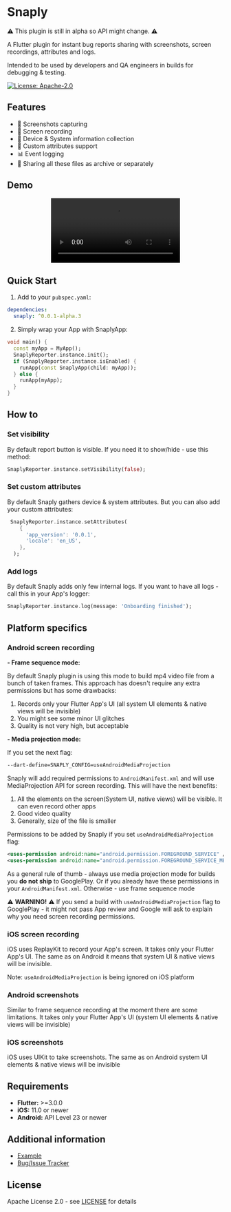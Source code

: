 
# Snaply

⚠️ This plugin is still in alpha so API might change. ⚠️

A Flutter plugin for instant bug reports sharing with screenshots, screen recordings, attributes and logs.

Intended to be used by developers and QA engineers in builds for debugging & testing.

[![License: Apache-2.0](https://img.shields.io/badge/License-Apache%202.0-blue.svg)](https://opensource.org/licenses/Apache-2.0)

## Features

* 📸 Screenshots capturing
* 🎥 Screen recording
* 📱 Device & System information collection
* 📝 Custom attributes support
* 📊 Event logging
* 📁 Sharing all these files as archive or separately

## Demo

<div align="center">
  <video src="https://github.com/user-attachments/assets/fa8eb690-fbb6-4e30-866f-2b1fd641c49a"></video>
</div>



## Quick Start

1. Add to your `pubspec.yaml`:

```yaml  
dependencies:
  snaply: ^0.0.1-alpha.3  
```  

2. Simply wrap your App with SnaplyApp:
```dart  
void main() {
  const myApp = MyApp();
  SnaplyReporter.instance.init();
  if (SnaplyReporter.instance.isEnabled) {
    runApp(const SnaplyApp(child: myApp));
  } else {
    runApp(myApp);
  }
}
```

## How to

### Set visibility

By default report button is visible. If you need it to show/hide - use this method:

```dart  
SnaplyReporter.instance.setVisibility(false);
```  

### Set custom attributes

By default Snaply gathers device & system attributes. But you can also add your custom attributes:

```dart  
 SnaplyReporter.instance.setAttributes(
    {
      'app_version': '0.0.1',
      'locale': 'en_US',
    },
  );
```  

### Add logs

By default Snaply adds only few internal logs. If you want to have all logs - call this in your App's logger:

```dart  
SnaplyReporter.instance.log(message: 'Onboarding finished'); 
```

## Platform specifics

### Android screen recording

**- Frame sequence mode:**

By default Snaply plugin is using this mode to build mp4 video file from a bunch of taken frames. This approach has doesn't require any extra permissions but has some drawbacks:
1. Records only your Flutter App's UI (all system UI elements & native views will be invisible)
2. You might see some minor UI glitches
3. Quality is not very high, but acceptable

**- Media projection mode:**

If you set the next flag:
  ```bash  
--dart-define=SNAPLY_CONFIG=useAndroidMediaProjection
```  
Snaply will add required permissions to `AndroidManifest.xml` and will use MediaProjection API for screen recording. This will have the next benefits:
1. All the elements on the screen(System UI, native views) will be visible. It can even record other apps
2. Good video quality
3. Generally, size of the file is smaller

Permissions to be added by Snaply if you set `useAndroidMediaProjection` flag:

```xml  
<uses-permission android:name="android.permission.FOREGROUND_SERVICE" />  
<uses-permission android:name="android.permission.FOREGROUND_SERVICE_MEDIA_PROJECTION" />   
```

As a general rule of thumb - always use media projection mode for builds you **do not ship** to GooglePlay. Or if you already have these permissions in your `AndroidManifest.xml`. Otherwise - use frame sequence mode

⚠️ **WARNING!** ⚠️ If you send a build with `useAndroidMediaProjection` flag to GooglePlay - it might not pass App review and Google will ask to explain why you need screen recording permissions.

### iOS screen recording

iOS uses ReplayKit to record your App's screen. It takes only your Flutter App's UI. The same as on Android it means that system UI & native views will be invisible.

Note: `useAndroidMediaProjection` is being ignored on iOS platform

### Android screenshots

Similar to frame sequence recording at the moment there are some limitations. It takes only your Flutter App's UI (system UI elements & native views will be invisible)

### iOS screenshots

iOS uses UIKit to take screenshots. The same as on Android system UI elements & native views will be invisible

## Requirements

- **Flutter:** >=3.0.0
- **iOS:** 11.0 or newer
- **Android:** API Level 23 or newer

## Additional information

* [Example](https://github.com/mr-stan-dev/snaply-flutter-plugin/tree/main/example)
* [Bug/Issue Tracker](https://github.com/mr-stan-dev/snaply-flutter-plugin/issues)

## License

Apache License 2.0 - see [LICENSE](LICENSE) for details
